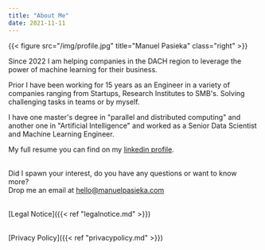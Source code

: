```yaml
---
title: "About Me"
date: 2021-11-11
---
```


{{< figure src="/img/profile.jpg" title="Manuel Pasieka" class="right" >}}

Since 2022 I am helping companies in the DACH region to leverage the power of machine learning for their business.

Prior I have been working for 15 years as an Engineer in a variety of companies ranging from Startups, Research Institutes to SMB's. Solving challenging tasks in teams or by myself.

I have one master's degree in "parallel and distributed computing" and another one in "Artificial Intelligence" and worked as a Senior Data Scientist and Machine Learning Engineer.

My full resume you can find on my [linkedin profile](https://linkedin.com/in/manuelpasieka).

\
Did I spawn your interest, do you have any questions or want to know more?
\
Drop me an email at hello@manuelpasieka.com

\
[Legal Notice]({{< ref "legalnotice.md" >}})

\
[Privacy Policy]({{< ref "privacypolicy.md" >}})
